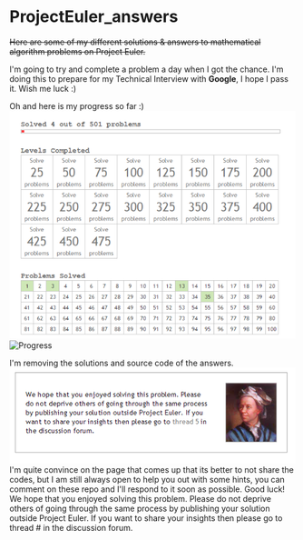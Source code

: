 # ProjectEuler_answers
<strike>Here are some of my different solutions & answers to mathematical algorithm problems on Project Euler.</strike>

I'm going to try and complete a problem a day when I got the chance.
I'm doing this to prepare for my Technical Interview with **Google**, I hope I pass it. Wish me luck :)

Oh and here is my progress so far :)
![Progress](https://raw.githubusercontent.com/fedmich/ProjectEuler_answers/master/progress/update_fedmich.png)
![Progress](http://projecteuler.net/profile/fedmich.png)

I'm removing the solutions and source code of the answers.
![Progress](https://raw.githubusercontent.com/fedmich/ProjectEuler_answers/master/progress/dont_share_answers.png)
I'm quite convince on the page that comes up that its better to not share the codes, but I am still always open to help you out with some hints, you can comment on these repo and I'll respond to it soon as possible. Good luck!
    We hope that you enjoyed solving this problem. Please do not deprive others of going through the same process by publishing your solution outside Project Euler. If you want to share your insights then please go to thread # in the discussion forum.